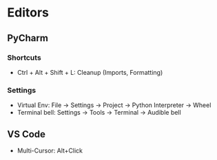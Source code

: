 # Editors

## PyCharm

### Shortcuts

* Ctrl + Alt + Shift + L: Cleanup (Imports, Formatting)

### Settings

* Virtual Env: File -> Settings -> Project -> Python Interpreter -> Wheel
* Terminal bell: Settings -> Tools -> Terminal -> Audible bell

## VS Code

* Multi-Cursor: Alt+Click